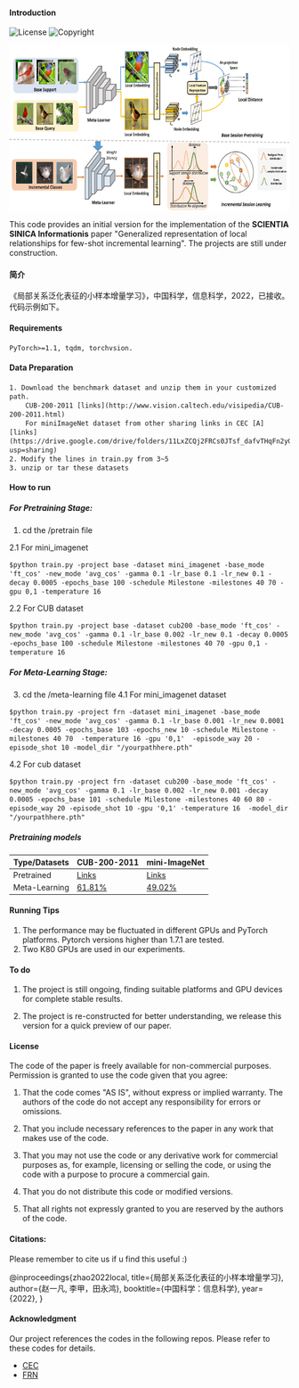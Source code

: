 #### Introduction


![License](https://img.shields.io/badge/License-MIT-brightgreen)
![Copyright](https://img.shields.io/badge/Copyright-CVTEAM-red)

<img src="https://github.com/iCVTEAM/G-FSCIL/blob/master/teaser.jpg" width = "600" height = "300" align=center />


This code provides an initial version for the implementation of the **SCIENTIA SINICA Informationis** paper "Generalized representation of local relationships for few-shot
incremental learning". The projects are still under construction.

#### 简介

《局部关系泛化表征的小样本增量学习》，中国科学，信息科学，2022，已接收。代码示例如下。

#### Requirements

```
PyTorch>=1.1, tqdm, torchvsion.
```

#### Data Preparation

```
1. Download the benchmark dataset and unzip them in your customized path.
    CUB-200-2011 [links](http://www.vision.caltech.edu/visipedia/CUB-200-2011.html)
    For miniImageNet dataset from other sharing links in CEC [A] [links](https://drive.google.com/drive/folders/11LxZCQj2FRCs0JTsf_dafvTHqFn2yGSN?usp=sharing)
2. Modify the lines in train.py from 3~5
3. unzip or tar these datasets
```


#### How to run

##### For Pretraining Stage:

1. cd the /pretrain file 

2.1  For  mini_imagenet
```
$python train.py -project base -dataset mini_imagenet -base_mode 'ft_cos' -new_mode 'avg_cos' -gamma 0.1 -lr_base 0.1 -lr_new 0.1 -decay 0.0005 -epochs_base 100 -schedule Milestone -milestones 40 70 -gpu 0,1 -temperature 16
```
2.2  For  CUB dataset 
```
$python train.py -project base -dataset cub200 -base_mode 'ft_cos' -new_mode 'avg_cos' -gamma 0.1 -lr_base 0.002 -lr_new 0.1 -decay 0.0005 -epochs_base 100 -schedule Milestone -milestones 40 70 -gpu 0,1 -temperature 16
```
##### For Meta-Learning Stage:

3. cd the /meta-learning file 
4.1   For  mini_imagenet dataset
```
$python train.py -project frn -dataset mini_imagenet -base_mode 'ft_cos' -new_mode 'avg_cos' -gamma 0.1 -lr_base 0.001 -lr_new 0.0001 -decay 0.0005 -epochs_base 103 -epochs_new 10 -schedule Milestone -milestones 40 70  -temperature 16 -gpu '0,1'  -episode_way 20 -episode_shot 10 -model_dir "/yourpathhere.pth"
```
4.2   For  cub dataset
```
$python train.py -project frn -dataset cub200 -base_mode 'ft_cos' -new_mode 'avg_cos' -gamma 0.1 -lr_base 0.002 -lr_new 0.001 -decay 0.0005 -epochs_base 101 -schedule Milestone -milestones 40 60 80 -episode_way 20 -episode_shot 10 -gpu '0,1' -temperature 16  -model_dir "/yourpathhere.pth"
```


##### Pretraining models
| Type/Datasets | CUB-200-2011                                                 | mini-ImageNet                                                |
| ------------- | ------------------------------------------------------------ | ------------------------------------------------------------ |
| Pretrained    | [Links](https://drive.google.com/file/d/1aoCCe9mDJspHtrLEUp6fDIc2aTEst_At/view?usp=share_link) | [Links](https://drive.google.com/file/d/1DULS9Imimgo_06ni4oOJ0mGh2bUeNlWh/view?usp=share_link) |
| Meta-Learning | [61.81%](https://drive.google.com/file/d/1XoFEyOGEn_9H1Rkj8wa5jtvQSP675ecM/view?usp=share_link) | [49.02%](https://drive.google.com/file/d/1XoFEyOGEn_9H1Rkj8wa5jtvQSP675ecM/view?usp=share_link) |


#### Running Tips

1. The performance may be fluctuated in different GPUs and PyTorch platforms. Pytorch versions higher than 1.7.1 are tested. 
2.  Two K80 GPUs are used in our experiments. 


#### To do

1. The project is still ongoing, finding suitable platforms and GPU devices for complete stable results.

2. The project is re-constructed for better understanding, we release this version for a quick preview of our paper.

   
#### License

The code of the paper is freely available for non-commercial purposes. Permission is granted to use the code given that you agree:

1. That the code comes "AS IS", without express or implied warranty. The authors of the code do not accept any responsibility for errors or omissions.

2. That you include necessary references to the paper in any work that makes use of the code. 

3. That you may not use the code or any derivative work for commercial purposes as, for example, licensing or selling the code, or using the code with a purpose to procure a commercial gain.

4. That you do not distribute this code or modified versions. 

5. That all rights not expressly granted to you are reserved by the authors of the code.

#### Citations:

Please remember to cite us if u find this useful :)

@inproceedings{zhao2022local,
  title={局部关系泛化表征的小样本增量学习},
  author={赵一凡, 李甲，田永鸿},
  booktitle={中国科学：信息科学},
  year={2022},
}



#### Acknowledgment
Our project references the codes in the following repos.
Please refer to these codes for details.

- [CEC](https://github.com/icoz69/CEC-CVPR2021)
- [FRN](https://github.com/Tsingularity/FRN)


